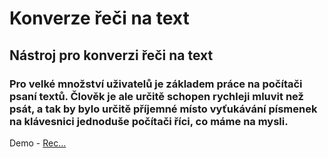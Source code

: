 ﻿# Konverze řeči na text
## Nástroj pro konverzi řeči na text
### Pro velké množství uživatelů je základem práce na počítači psaní textů. Člověk je ale určitě schopen rychleji mluvit než psát, a tak by bylo určitě příjemné místo vyťukávání písmenek na klávesnici jednoduše počítači říci, co máme na mysli.

Demo - [Rec...](https://app.svdu.cz/rec)

